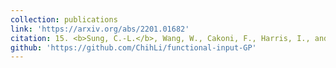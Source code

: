 ```yaml
---
collection: publications
link: 'https://arxiv.org/abs/2201.01682'
citation: 15. <b>Sung, C.-L.</b>, Wang, W., Cakoni, F., Harris, I., and Hung, Y. (2022+). Functional-input Gaussian processes with applications to inverse scattering problems, under revision.
github: 'https://github.com/ChihLi/functional-input-GP'
---
```

